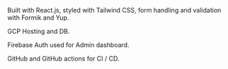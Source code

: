 Built with React.js, styled with Tailwind CSS, form handling and validation with Formik and Yup.

GCP Hosting and DB.

Firebase Auth used for Admin dashboard.

GitHub and GitHub actions for CI / CD. 